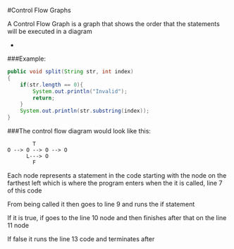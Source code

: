 #Control Flow Graphs

A Control Flow Graph is a graph that shows the order that the statements will be executed in a diagram

-

###Example:

```java
public void split(String str, int index)
{
    if(str.length == 0){
        System.out.println("Invalid");
        return;
    }
    System.out.println(str.substring(index));
}
```

###The control flow diagram would look like this:

```
        T
O --> O --> O --> O
      L---> O
        F
```

Each node represents a statement in the code starting with the node on the farthest left which is where the program enters when the it is called, line 7 of this code

From being called it then goes to line 9 and runs the if statement

If it is true, if goes to the line 10 node and then finishes after that on the line 11 node

If false it runs the line 13 code and terminates after

